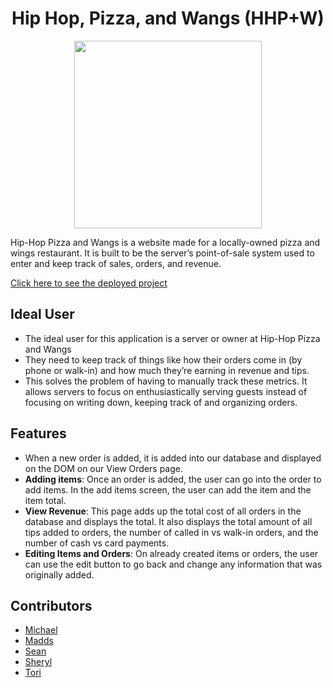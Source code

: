 <div style="text-align:center">
<h1>Hip Hop, Pizza, and Wangs (HHP+W)</h1>
<image src="./instructions/hhpw-record.png" style="height:300px;"></image></div>

Hip-Hop Pizza and Wangs is a website made for a locally-owned pizza and wings restaurant. It is built to be the server’s point-of-sale system used to enter and keep track of sales, orders, and revenue. 

[Click here to see the deployed project](https://mestany-hip-hop-pizza.netlify.app/)

## Ideal User
* The ideal user for this application is a server or owner at Hip-Hop Pizza and Wangs
* They need to keep track of things like how their orders come in (by phone or walk-in) and how much they’re earning in revenue and tips.
* This solves the problem of having to manually track these metrics. It allows servers to focus on enthusiastically serving guests instead of focusing on writing down, keeping track of and organizing orders. 


## Features
* When a new order is added, it is added into our database and displayed on the DOM on our View Orders page.
* **Adding items**: Once an order is added, the user can go into the order to add items. In the add items screen, the user can add the item and the item total.
* **View Revenue**: This page adds up the total cost of all orders in the database and displays the total. It also displays the total amount of all tips added to orders, the number of called in vs walk-in orders, and the number of cash vs card payments.
* **Editing Items and Orders**: On already created items or orders, the user can use the edit button to go back and change any information that was originally added.

## Contributors
* [Michael](https://github.com/Mestany2)
* [Madds](https://github.com/maddihalee)
* [Sean](https://github.com/Snc1730)
* [Sheryl](https://github.com/reneesb)
* [Tori](https://github.com/toripatricia)
